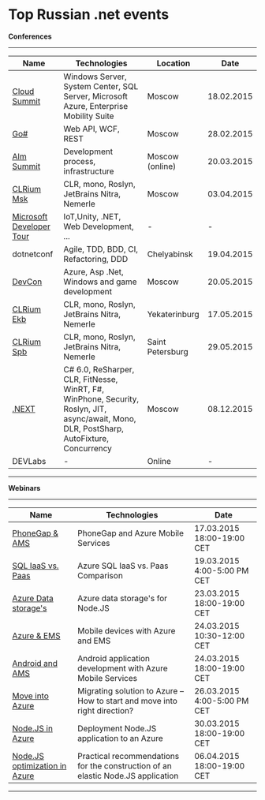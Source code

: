 Top Russian .net events
==========================

**Conferences**

----------
Name  | Technologies | Location  | Date
------------- | ------------- |------------- |-------------
[Cloud Summit](http://events.techdays.ru/msitconf/2015-02/)| Windows Server, System Center, SQL Server, Microsoft Azure, Enterprise Mobility Suite  | Moscow | 18.02.2015
[Go#](http://www.gosharp.ru/)| Web API, WCF, REST  | Moscow | 28.02.2015
[Alm Summit](http://events.techdays.ru/ALM-Summit/2015-03/)| Development process, infrastructure | Moscow (online) | 20.03.2015
[CLRium Msk](http://braingems.timepad.ru/event/172055/) | CLR, mono, Roslyn, JetBrains Nitra, Nemerle  | Moscow | 03.04.2015
[Microsoft Developer Tour](http://events.techdays.ru/msdevtour/) | IoT,Unity, .NET, Web Development, ...  | - | -
dotnetconf | Agile, TDD, BDD, CI, Refactoring, DDD  | Chelyabinsk | 19.04.2015
[DevCon](http://www.msdevcon.ru/)  | Azure, Asp .Net, Windows and game development  | Moscow | 20.05.2015
[CLRium Ekb](https://braingems.timepad.ru/event/185420/)  | CLR, mono, Roslyn, JetBrains Nitra, Nemerle  | Yekaterinburg | 17.05.2015
[CLRium Spb](http://braingems.timepad.ru/event/172083/)  | CLR, mono, Roslyn, JetBrains Nitra, Nemerle  | Saint Petersburg | 29.05.2015
[.NEXT](http://dotnext.ru/) | C# 6.0, ReSharper, CLR, FitNesse, WinRT, F#, WinPhone, Security, Roslyn, JIT, async/await, Mono, DLR, PostSharp, AutoFixture, Concurrency  | Moscow  | 08.12.2015
DEVLabs | -  | Online | - 


----------  

**Webinars**

----------
Name  | Technologies | Date
------------- | ------------- |------------- 
[PhoneGap & AMS ](https://azureinfo.microsoft.com/CE-Azure-WBNR-FY15-03Mar--PhoneGapAzureMobileServices_17Mar.html)| PhoneGap and Azure Mobile Services  | 17.03.2015 18:00-19:00 CET
[SQL IaaS vs. Paas ](https://azureinfo.microsoft.com/CE-Azure-WBNR-FY15-03Mar-TechnicalWebinars-AzureSQLIaaSvs.Paas.html)| Azure SQL IaaS vs. Paas Comparison  | 19.03.2015 4:00-5:00 PM CET
[Azure Data storage's ](https://azureinfo.microsoft.com/CE-Azure-WBNR-FY15-03Mar-storage-service-in-Azure-to-Node.JS-applications-23Mar.html)| Azure data storage's for Node.JS  | 23.03.2015 18:00-19:00 CET
[Azure & EMS](https://azureinfo.microsoft.com/CE-Azure-WBNR-FY15-03Mar-Mobile-Azure-Intune_CE-Registration-Page.html)| Mobile devices with Azure and EMS  | 24.03.2015 10:30-12:00 CET
[Android and AMS ](https://azureinfo.microsoft.com/CE-Azure-WBNR-FY15-03Mar-AndroidAzureMobileServices_24Mar.html)| Android application development with Azure Mobile Services  | 24.03.2015 18:00-19:00 CET
[Move into Azure ](https://azureinfo.microsoft.com/CE-Azure-WBNR-FY15-03Mar-TechnicalWebinars-MigratingsolutiontoAzure.html)| Migrating solution to Azure – How to start and move into right direction?  | 26.03.2015 4:00-5:00 PM CET
[Node.JS in Azure ](https://azureinfo.microsoft.com/CE-Azure-WBNR-FY15-03Mar-Deployment-Node.JS-application-Azure-30Mar.html)| Deployment Node.JS application to an Azure | 30.03.2015 18:00-19:00 CET
[Node.JS optimization in Azure ](https://azureinfo.microsoft.com/CE-Azure-WBNR-FY15-04Apr-Practical-recommendations-for-the-construction-of-an-elastic-Node.JS-application-Azure-cloud-and-optimize-its-performance-6Apr.html)| Practical recommendations for the construction of an elastic Node.JS application | 06.04.2015 18:00-19:00 CET


----------  
